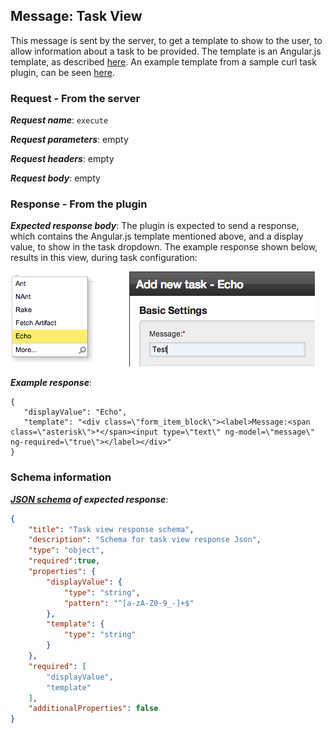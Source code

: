 ## Message: Task View

This message is sent by the server, to get a template to show to the user, to allow information about a task to be
provided. The template is an Angular.js template, as described [here](../angular_js_templates_in_go_plugins.md). An
example template from a sample curl task plugin, can be seen
[here](https://github.com/gocd/sample-plugins/blob/master/curl-plugin/resources/views/task.template.html).

### Request - From the server

***Request name***: ```execute```

***Request parameters***: empty

***Request headers***: empty

***Request body***: empty

### Response - From the plugin

***Expected response body***: The plugin is expected to send a response, which contains the Angular.js template
mentioned above, and a display value, to show in the task dropdown. The example response shown below, results in this
view, during task configuration:

![Example task configuration UI](../../../images/EchoTask.png)

***Example response***:

```{json}
{
   "displayValue": "Echo",
   "template": "<div class=\"form_item_block\"><label>Message:<span class=\"asterisk\">*</span><input type=\"text\" ng-model=\"message\" ng-required=\"true\"></label></div>"
}
```

### Schema information

***[JSON schema](http://json-schema.org) of expected response***:
```json
{
    "title": "Task view response schema",
    "description": "Schema for task view response Json",
    "type": "object",
    "required":true,
    "properties": {
        "displayValue": {
            "type": "string",
            "pattern": "^[a-zA-Z0-9_-]+$"
        },
        "template": {
            "type": "string"
        }
    },
    "required": [
        "displayValue",
        "template"
    ],
    "additionalProperties": false
}
```
